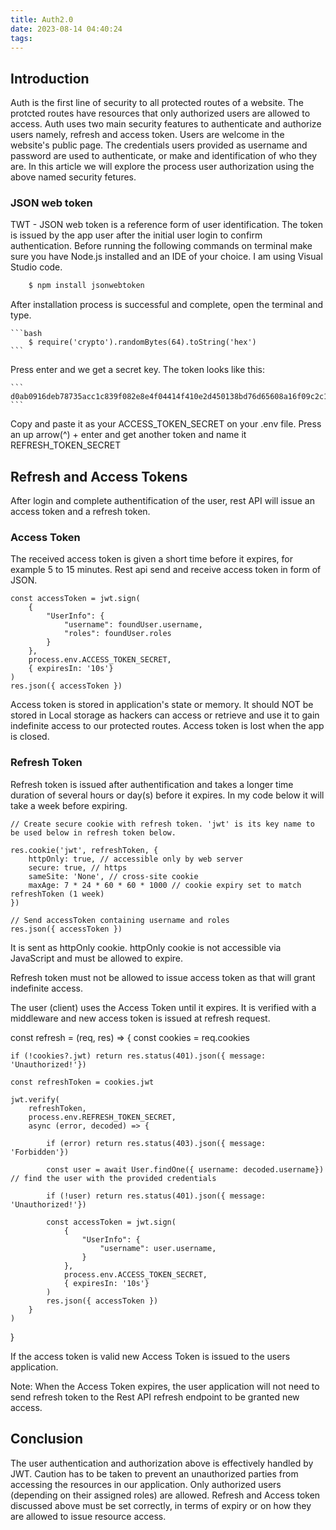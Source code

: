 ```yaml
---
title: Auth2.0
date: 2023-08-14 04:40:24
tags:
---
```


## Introduction

Auth is the first line of security to all protected routes of a website. The protcted routes have resources that only authorized users are allowed to access. Auth uses two main security features to authenticate and authorize users namely, refresh and access token. Users are welcome in the website's public page. The credentials users provided as username and password are used to authenticate, or make and identification of who they are. In this article we will explore the process user authorization using the above named security fetures.


### JSON web token

TWT - JSON web token is a reference form of user identification. The token is issued by the app user after the initial user login to confirm authentication. Before running the following commands on terminal make sure you have Node.js installed and an IDE of your choice. I am using Visual Studio code.

``` bash
    $ npm install jsonwebtoken
```

After installation process is successful and complete, open the terminal and type.

    ```bash
        $ require('crypto').randomBytes(64).toString('hex')
    ```
Press enter and we get a secret key. The token looks like this:

    ```
    d0ab0916deb78735acc1c839f082e8e4f04414f410e2d450138bd76d65608a16f09c2c1fb595ad06438c2c37b7773877c4724897ebe9d203e181c477b55ee75d
    ```

Copy and paste it as your ACCESS_TOKEN_SECRET on your .env file. Press an up arrow(^) + enter and get another token and name it REFRESH_TOKEN_SECRET


## Refresh and Access Tokens

After login and complete authentification of the user, rest API will issue an access token and a refresh token.

### Access Token

The received access token is given a short time before it expires, for example 5 to 15 minutes. Rest api send and receive access token in form of JSON.

    const accessToken = jwt.sign(
        {
            "UserInfo": {
                "username": foundUser.username,
                "roles": foundUser.roles
            }
        },
        process.env.ACCESS_TOKEN_SECRET,
        { expiresIn: '10s'}
    )
    res.json({ accessToken })

Access token is stored in application's state or memory. It should NOT be stored in Local storage as hackers can access or retrieve and use it to gain indefinite access to our protected routes. Access token is lost when the app is closed.

### Refresh Token

Refresh token is issued after authentification and takes a longer time duration of several hours or day(s) before it expires. In my code below it will take a week before expiring. 

    // Create secure cookie with refresh token. 'jwt' is its key name to be used below in refresh token below.

    res.cookie('jwt', refreshToken, {
        httpOnly: true, // accessible only by web server
        secure: true, // https
        sameSite: 'None', // cross-site cookie
        maxAge: 7 * 24 * 60 * 60 * 1000 // cookie expiry set to match refreshToken (1 week)
    })

    // Send accessToken containing username and roles
    res.json({ accessToken })

It is sent as httpOnly cookie. httpOnly cookie is not accessible via JavaScript and must be allowed to expire.

Refresh token must not be allowed to issue access token as that will grant indefinite access.

The user (client) uses the Access Token until it expires. It is verified with a middleware and new access token is issued at refresh request.

const refresh = (req, res) => {
    const cookies = req.cookies

    if (!cookies?.jwt) return res.status(401).json({ message: 'Unauthorized!'})

    const refreshToken = cookies.jwt

    jwt.verify(
        refreshToken,
        process.env.REFRESH_TOKEN_SECRET,
        async (error, decoded) => {

            if (error) return res.status(403).json({ message: 'Forbidden'})

            const user = await User.findOne({ username: decoded.username}) // find the user with the provided credentials

            if (!user) return res.status(401).json({ message: 'Unauthorized!'})

            const accessToken = jwt.sign(
                {
                    "UserInfo": {
                        "username": user.username,
                    }
                },
                process.env.ACCESS_TOKEN_SECRET,
                { expiresIn: '10s'}
            )
            res.json({ accessToken })
        }
    )
}

If the access token is valid new Access Token is issued to the users application. 

Note: When the Access Token expires, the user application will not need to send refresh token to the Rest API refresh endpoint to be granted new access.

## Conclusion

The user authentication and authorization above is effectively handled by JWT. Caution has to be taken to prevent an unauthorized parties from accessing the resources in our application. Only authorized users (depending on their assigned roles) are allowed. Refresh and Access token discussed above must be set correctly, in terms of expiry or on how they are allowed to issue resource access. 